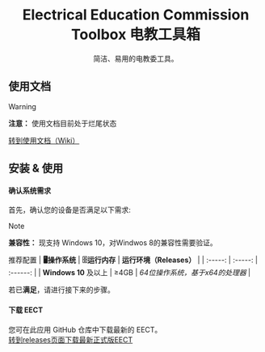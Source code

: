 <h1 align="center">
  Electrical Education Commission Toolbox
  电教工具箱
</h1>


<p align="center">
 简洁、易用的电教委工具。
</p>


## 使用文档
> [!WARNING]
> **注意：** 使用文档目前处于烂尾状态

[转到使用文档（Wiki）](https://github.com/EECT/EECT/wiki)

## 安装 & 使用

#### 确认系统需求
首先，确认您的设备是否满足以下需求:

> [!NOTE]
> **兼容性：** 现支持 Windows 10，对Windwos 8的兼容性需要验证。

推荐配置
| **🖥操作系统** | **🗄运行内存** | **运行环境（Releases）** |
| :-----: | :-----: | :------: |
| **Windows 10** 及以上 | ≥4GB | *64位操作系统，基于x64的处理器* |

若已**满足**，请进行接下来的步骤。

#### 下载 EECT
您可在此应用 GitHub 仓库中下载最新的 EECT。  
[转到releases页面下载最新正式版EECT](https://github.com/EECT/EECT/releases)
